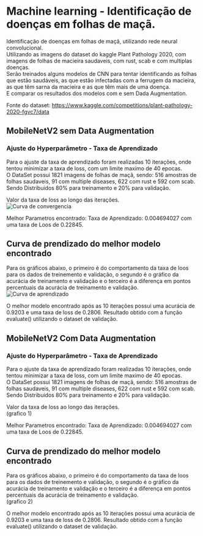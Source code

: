 # Machine learning - Identificação de doenças em folhas de maçã.

Identificação de doenças em folhas de maçã, utilizando rede neural convolucional.  
Utilizando as imagens do dataset do kaggle Plant Pathology 2020, com imagens de folhas de macieira saudaveis, com rust, scab e com multiplas doenças.  
Serão treinados alguns modelos de CNN para tentar identificando as folhas que estão saudáveis, as que estão infectadas com a ferrugem da macieira, as que têm sarna da macieira e as que têm mais de uma doença.  
E comparar os resultados dos modelos com e sem Dada Augmentation.  <p>

Fonte do dataset: https://www.kaggle.com/competitions/plant-pathology-2020-fgvc7/data


## MobileNetV2 sem Data Augmentation

### Ajuste do Hyperparâmetro - Taxa de Aprendizado
Para o ajuste da taxa de aprendizado foram realizadas 10 iterações, onde tentou minimizar a taxa de loss, com um limite maximo de 40 epocas.  
O DataSet possui 1821 imagens de folhas de maçã, sendo: 516 amostras de folhas saudaveis, 91 com multiple diseases, 622 com rust e 592 com scab. Sendo Distribuidos 80% para treinamento e 20% para validação. <p>

Valor da taxa de loss ao longo das iterações.  
![Curva de convergencia](https://user-images.githubusercontent.com/42542651/191589715-786e6e12-aa6c-426b-be74-6cff60e3ac14.jpg)


Melhor Parametros encontrado: Taxa de Aprendizado: 0.004694027 com uma taxa de Loos de 0.22845.

## Curva de prendizado do melhor modelo encontrado
Para os gráficos abaixo, o primeiro é do comportamento da taxa de loos para os dados de treinemento e validação, o segundo é o gráfico da acurácia de treinamento e 
validação e o terceiro é a diferença em pontos percentuais da acurácia de treinamento e validação.  
![Curva de aprendizado](https://user-images.githubusercontent.com/42542651/191591409-d8ef9b98-177d-4f4f-b7d0-cab153d4a74e.jpg)  

O melhor modelo encontrado após as 10 iterações possui uma acurácia de  0.9203 e uma taxa de loss de 0.2806. Resultado obtido com a função evaluate() utilizando o dataset de validação. <p>

## MobileNetV2 Com Data Augmentation

### Ajuste do Hyperparâmetro - Taxa de Aprendizado
Para o ajuste da taxa de aprendizado foram realizadas 10 iterações, onde tentou minimizar a taxa de loss, com um limite maximo de 40 epocas.  
O DataSet possui 1821 imagens de folhas de maçã, sendo: 516 amostras de folhas saudaveis, 91 com multiple diseases, 622 com rust e 592 com scab. Sendo Distribuidos 80% para treinamento e 20% para validação. <p>

Valor da taxa de loss ao longo das iterações.  
 (grafico 1)


Melhor Parametros encontrado: Taxa de Aprendizado: 0.004694027 com uma taxa de Loos de 0.22845.

## Curva de prendizado do melhor modelo encontrado
Para os gráficos abaixo, o primeiro é do comportamento da taxa de loos para os dados de treinemento e validação, o segundo é o gráfico da acurácia de treinamento e 
validação e o terceiro é a diferença em pontos percentuais da acurácia de treinamento e validação.  
(grafico 2)

O melhor modelo encontrado após as 10 iterações possui uma acurácia de  0.9203 e uma taxa de loss de 0.2806. Resultado obtido com a função evaluate() utilizando o dataset de validação.

